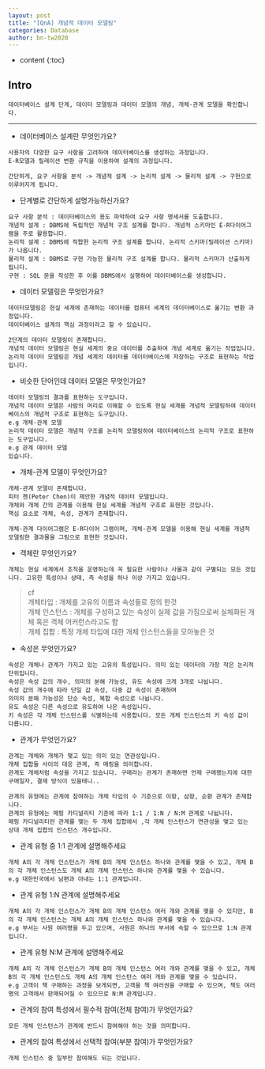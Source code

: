 ```yaml
---
layout: post
title: "[QnA] 개념적 데이터 모델링"
categories: Database
author: bn-tw2020
---
```

* content
{:toc}


## Intro

```
데이터베이스 설계 단계, 데이터 모델링과 데이터 모델의 개념, 개체-관계 모델을 확인합니다.
```





---

* 데이터베이스 설계란 무엇인가요?

```
사용자의 다양한 요구 사항을 고려하여 데이터베이스를 생성하는 과정입니다.
E-R모델과 릴레이션 변환 규칙을 이용하여 설계의 과정입니다.

간단하게, 요구 사항을 분석 -> 개념적 설계 -> 논리적 설계 -> 물리적 설계 -> 구현으로 이루어지게 됩니다.
```

* 단계별로 간단하게 설명가능하신가요?

```
요구 사항 분석 : 데이터베이스의 용도 파악하여 요구 사항 명세서를 도출합니다.
개념적 설계 : DBMS에 독립적인 개념적 구조 설계를 합니다. 개념적 스키마인 E-R다이어그램을 주로 활용합니다.
논리적 설계 : DBMS에 적합한 논리적 구조 설계를 합니다. 논리적 스키마(릴레이션 스키마)가 나옵니다.
물리적 설계 : DBMS로 구현 가능한 물리적 구조 설계를 합니다. 물리적 스키마가 산출하게 됩니다.
구현 : SQL 문을 작성한 후 이를 DBMS에서 실행하여 데이터베이스를 생성합니다.
```

* 데이터 모델링은 무엇인가요?

```
데이터모델링은 현실 세계에 존재하는 데이터를 컴퓨터 세계의 데이터베이스로 옮기는 변환 과정입니다.
데이터베이스 설계의 핵심 과정이라고 할 수 있습니다.

2단계의 데이터 모델링이 존재합니다.
개념적 데이터 모델링은 현실 세계의 중요 데이터를 추출하여 개념 세계로 옮기는 작업입니다.
논리적 데이터 모델링은 개념 세계의 데이터를 데이터베이스에 저장하는 구조로 표현하는 작업입니다.
```

* 비슷한 단어인데 데이터 모델은 무엇인가요?

```
데이터 모델링의 결과를 표현하는 도구입니다.
개념적 데이터 모델은 사람의 머리로 이해할 수 있도록 현실 세계를 개념적 모델링하여 데이터베이스의 개념적 구조로 표현하는 도구입니다.
e.g 개체-관계 모델
논리적 데이터 모델은 개념적 구조를 논리적 모델링하여 데이터베이스의 논리적 구조로 표현하는 도구입니다.
e.g 관계 데이터 모델
있습니다.
```

* 개체-관계 모델이 무엇인가요?

```
개체-관계 모델이 존재합니다.
피터 첸(Peter Chen)이 제안한 개념적 데이터 모델입니다.
개체와 개체 간의 관계를 이용해 현실 세계를 개념적 구조로 표현한 것입니다.
핵심 요소로 개체, 속성, 관계가 존재합니다.

개체-관계 다이어그램은 E-R다이어 그램이며, 개체-관계 모델을 이용해 현실 세계를 개념적 모델링한 결과물을 그림으로 표현한 것입니다.
```

* 객체란 무엇인가요?

```
개체는 현실 세계에서 조직을 운영하는데 꼭 필요한 사람이나 사물과 같이 구별되는 모든 것입니다. 고유한 특성이나 상태, 즉 속성을 하나 이상 가지고 있습니다.
```

> cf  
개체타입 : 개체를 고유의 이름과 속성들로 정의 한것  
개체 인스턴스 : 개체를 구성하고 있는 속성이 실제 값을 가짐으로써 실체화된 개체 혹은 객체 어커런스라고도 함  
개체 집합 : 특정 개체 타입에 대한 개체 인스턴스들을 모아놓은 것  


* 속성은 무엇인가요?

```
속성은 개체나 관계가 가지고 있는 고유의 특성입니다. 의미 있는 데이터의 가장 작은 논리적 단위입니다.
속성은 속성 값의 개수, 의미의 분해 가능성, 유도 속성에 크게 3개로 나뉩니다.
속성 값의 개수에 따라 단일 값 속성, 다중 값 속성이 존재하며
의미의 분해 가능성은 단순 속성, 복합 속성으로 나뉩니다.
유도 속성은 다른 속성으로 유도하여 나온 속성입니다.
키 속성은 각 개체 인스턴스를 식별하는데 사용합니다. 모든 개체 인스턴스의 키 속성 값이 다릅니다.
```

* 관계가 무엇인가요?

```
관계는 개체와 개체가 맺고 있는 의미 있는 연관성입니다.
개체 집합들 사이의 대응 관계, 즉 매핑을 의미합니다.
관계도 개체처럼 속성을 가지고 있습니다. 구매라는 관계가 존재하면 언제 구매했는지에 대한 구매일자, 결제 방식이 있을테니..

관계의 유형에는 관계에 참여하는 개체 타입의 수 기준으로 이항, 삼항, 순환 관계가 존재합니다.
관계의 유형에는 매핑 카디널리티 기준에 따라 1:1 / 1:N / N:M 관계로 나뉩니다.
매핑 카디널리티란 관계를 맺는 두 개체 집합에서 ,각 개체 인스턴스가 연관성을 맺고 있는 상대 개체 집합의 인스턴스 개수입니다.
```

* 관계 유형 중 1:1 관계에 설명해주세요

```
개체 A의 각 개체 인스턴스가 개체 B의 개체 인스턴스 하나와 관계를 맺을 수 있고, 개체 B의 각 개체 인스턴스도 개체 A의 개체 인스턴스 하나와 관계를 맺을 수 있습니다.
e.g 대한민국에서 남편과 아내는 1:1 관계입니다.
```

* 관계 유형 1:N 관계에 설명해주세요

```
개체 A의 각 개체 인스턴스가 개체 B의 개체 인스턴스 여러 개와 관계를 맺을 수 있지만, B의 각 개체 인스턴스는 개체 A의 개체 인스턴스 하나와 관계를 맺을 수 있습니다.
e.g 부서는 사원 여러명을 두고 있으며, 사원은 하나의 부서에 속할 수 있으므로 1:N 관계입니다.
```

* 관계 유형 N:M 관계에 설명해주세요

```
개체 A의 각 개체 인스턴스가 개체 B의 개체 인스턴스 여러 개와 관계를 맺을 수 있고, 개체 B의 각 개체 인스턴스도 개체 A의 개체 인스턴스 여러 개와 관계를 맺을 수 있습니다.
e.g 고객이 책 구매하는 과정을 보게되면, 고객을 책 여러권을 구매할 수 있으며, 책도 여러 명의 고객에서 판매되어질 수 있으므로 N:M 관계입니다.
```

* 관계의 참여 특성에서 필수적 참여(전체 참여)가 무엇인가요?

```
모든 개체 인스턴스가 관계에 반드시 참여해야 하는 것을 의미합니다.
```

* 관계의 참여 특성에서 선택적 참여(부분 참여)가 무엇인가요?

```
개체 인스턴스 중 일부만 참여해도 되는 것입니다.
```
